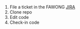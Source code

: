 1. File a ticket in the FAWONG [JIRA](https://jira.fawong.com)
2. Clone repo
3. Edit code
4. Check-in code
